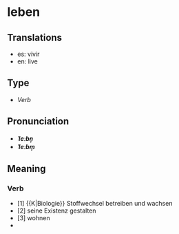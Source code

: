 # leben
## Translations
- es: vivir
- en: live
## Type
- _Verb_
## Pronunciation
- **_ˈleːbn̩_**
- **_ˈleːbm̩_**
## Meaning
### Verb
- [1] {{K|Biologie}} Stoffwechsel betreiben und wachsen
- [2] seine Existenz gestalten
- [3] wohnen
- <!-- erst belegen
- [4] richtig leben, erfüllt leben
- [5] nach dem Tode weiter wirken (durch etwas, das man zu Lebzeiten getan oder erleiden|erlitten hat)
- -->
## Examples
### Verb
- [1] Wir hatten Glück – es lebt.
- [2] Er lebt bescheiden.
- :{{MZ|2|Wer nicht von dreitausend Jahren|Sich weiß Rechenschaft zu geben,|Bleib im Dunkeln unerfahren,|Mag von Tag zu Tage leben.<ref>{{DiB-Projekt Gutenberg-DE | Onlinehttps://www.projekt-gutenberg.org/goethe/divan/divan051.html | Autor{{W|Johann Wolfgang von Goethe}} | TitelWest-östlicher Divan | KapitelKapitel 6 – Rendsch Nameh: Buch des Unmuts }}</ref> }}
- [3] Sie lebt in der Schweiz.
